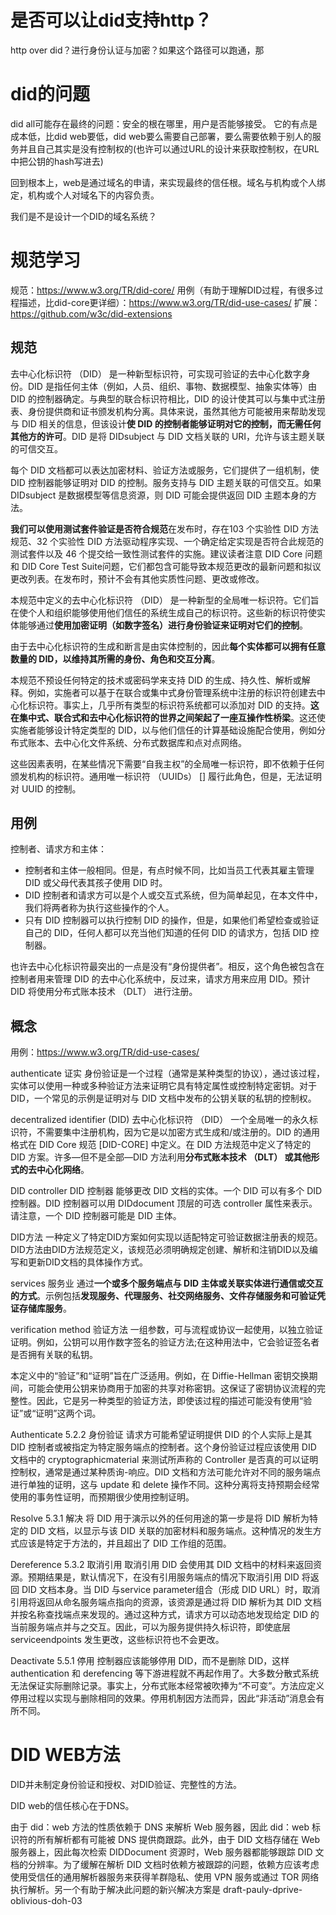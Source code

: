 

# 是否可以让did支持http？
http over did？进行身份认证与加密？如果这个路径可以跑通，那


# did的问题

did all可能存在最终的问题：安全的根在哪里，用户是否能够接受。
它的有点是成本低，比did web要低，did web要么需要自己部署，要么需要依赖于别人的服务并且自己其实是没有控制权的(也许可以通过URL的设计来获取控制权，在URL中把公钥的hash写进去)

回到根本上，web是通过域名的申请，来实现最终的信任根。域名与机构或个人绑定，机构或个人对域名下的内容负责。

我们是不是设计一个DID的域名系统？


# 规范学习

规范：https://www.w3.org/TR/did-core/
用例（有助于理解DID过程，有很多过程描述，比did-core更详细）：https://www.w3.org/TR/did-use-cases/
扩展：https://github.com/w3c/did-extensions

## 规范

去中心化标识符 （DID） 是一种新型标识符，可实现可验证的去中心化数字身份。DID 是指任何主体（例如，人员、组织、事物、数据模型、抽象实体等）由 DID 的控制器确定。与典型的联合标识符相比，DID 的设计使其可以与集中式注册表、身份提供商和证书颁发机构分离。具体来说，虽然其他方可能被用来帮助发现与 DID 相关的信息，但该设计**使 DID 的控制者能够证明对它的控制，而无需任何其他方的许可**。DID 是将 DIDsubject 与 DID 文档关联的 URI，允许与该主题关联的可信交互。

每个 DID 文档都可以表达加密材料、验证方法或服务，它们提供了一组机制，使DID 控制器能够证明对 DID 的控制。服务支持与 DID 主题关联的可信交互。如果 DIDsubject 是数据模型等信息资源，则 DID 可能会提供返回 DID 主题本身的方法。

**我们可以使用测试套件验证是否符合规范**在发布时，存在103 个实验性 DID 方法规范、32 个实验性 DID 方法驱动程序实现、一个确定给定实现是否符合此规范的测试套件以及 46 个提交给一致性测试套件的实施。建议读者注意 DID Core 问题和 DID Core Test Suite问题，它们都包含可能导致本规范更改的最新问题和拟议更改列表。在发布时，预计不会有其他实质性问题、更改或修改。

本规范中定义的去中心化标识符 （DID） 是一种新型的全局唯一标识符。它们旨在使个人和组织能够使用他们信任的系统生成自己的标识符。这些新的标识符使实体能够通过**使用加密证明（如数字签名）进行身份验证来证明对它们的控制**。

由于去中心化标识符的生成和断言是由实体控制的，因此**每个实体都可以拥有任意数量的 DID，以维持其所需的身份、角色和交互分离**。

本规范不预设任何特定的技术或密码学来支持 DID 的生成、持久性、解析或解释。例如，实施者可以基于在联合或集中式身份管理系统中注册的标识符创建去中心化标识符。事实上，几乎所有类型的标识符系统都可以添加对 DID 的支持。**这在集中式、联合式和去中心化标识符的世界之间架起了一座互操作性桥梁**。这还使实施者能够设计特定类型的 DID，以与他们信任的计算基础设施配合使用，例如分布式账本、去中心化文件系统、分布式数据库和点对点网络。

这些因素表明，在某些情况下需要“自我主权”的全局唯一标识符，即不依赖于任何颁发机构的标识符。通用唯一标识符 （UUIDs） [] 履行此角色，但是，无法证明对 UUID 的控制。

## 用例

控制者、请求方和主体：
- 控制者和主体一般相同。但是，有点时候不同，比如当员工代表其雇主管理 DID 或父母代表其孩子使用 DID 时。
- DID 控制者和请求方可以是个人或交互式系统，但为简单起见，在本文件中，我们将两者称为执行这些操作的个人。
- 只有 DID 控制器可以执行控制 DID 的操作，但是，如果他们希望检查或验证自己的 DID，任何人都可以充当他们知道的任何 DID 的请求方，包括 DID 控制器。

也许去中心化标识符最突出的一点是没有“身份提供者”。相反，这个角色被包含在控制者用来管理 DID 的去中心化系统中，反过来，请求方用来应用 DID。预计 DID 将使用分布式账本技术 （DLT） 进行注册。

## 概念

用例：https://www.w3.org/TR/did-use-cases/

authenticate 证实
身份验证是一个过程（通常是某种类型的协议），通过该过程，实体可以使用一种或多种验证方法来证明它具有特定属性或控制特定密钥。对于 DID，一个常见的示例是证明对与 DID 文档中发布的公钥关联的私钥的控制权。

decentralized identifier (DID) 去中心化标识符 （DID）
一个全局唯一的永久标识符，不需要集中注册机构，因为它是以加密方式生成和/或注册的。DID 的通用格式在 DID Core 规范 [DID-CORE] 中定义。在 DID 方法规范中定义了特定的 DID 方案。许多—但不是全部—DID 方法利用**分布式账本技术 （DLT） 或其他形式的去中心化网络**。

DID controller DID 控制器
能够更改 DID 文档的实体。一个 DID 可以有多个 DID 控制器。DID 控制器可以用 DIDdocument 顶层的可选 controller 属性来表示。请注意，一个 DID 控制器可能是 DID 主体。

DID方法
一种定义了特定DID方案如何实现以适配特定可验证数据注册表的规范。DID方法由DID方法规范定义，该规范必须明确规定创建、解析和注销DID以及编写和更新DID文档的具体操作方式。

services 服务业
通过**一个或多个服务端点与 DID 主体或关联实体进行通信或交互的方式**。示例包括**发现服务、代理服务、社交网络服务、文件存储服务和可验证凭证存储库服务**。

verification method 验证方法
一组参数，可与流程或协议一起使用，以独立验证证明。例如，公钥可以用作数字签名的验证方法;在这种用法中，它会验证签名者是否拥有关联的私钥。

本定义中的“验证”和“证明”旨在广泛适用。例如，在 Diffie-Hellman 密钥交换期间，可能会使用公钥来协商用于加密的共享对称密钥。这保证了密钥协议流程的完整性。因此，它是另一种类型的验证方法，即使该过程的描述可能没有使用“验证”或“证明”这两个词。


Authenticate 5.2.2 身份验证
请求方可能希望证明提供 DID 的个人实际上是其 DID 控制者或被指定为特定服务端点的控制者。这个身份验证过程应该使用 DID 文档中的 cryptographicmaterial 来测试所声称的 Controller 是否真的可以证明控制权，通常是通过某种质询-响应。DID 文档和方法可能允许对不同的服务端点进行单独的证明，这与 update 和 delete 操作不同。这种分离将支持预期会经常使用的事务性证明，而预期很少使用控制证明。

Resolve 5.3.1 解决
将 DID 用于演示以外的任何用途的第一步是将 DID 解析为特定的 DID 文档，以显示与该 DID 关联的加密材料和服务端点。这种情况的发生方式应该是特定于方法的，并且超出了 DID 工作组的范围。

Dereference 5.3.2 取消引用
取消引用 DID 会使用其 DID 文档中的材料来返回资源。预期结果是，默认情况下，在没有引用服务端点的情况下取消引用 DID 将返回 DID 文档本身。当 DID 与service parameter组合（形成 DID URL）时，取消引用将返回从命名服务端点指向的资源，该资源是通过将 DID 解析为其 DID 文档并按名称查找端点来发现的。通过这种方式，请求方可以动态地发现给定 DID 的当前服务端点并与之交互。因此，可以为服务提供持久标识符，即使底层 serviceendpoints 发生更改，这些标识符也不会更改。


Deactivate 5.5.1 停用
控制器应该能够停用 DID，而不是删除 DID，这样 authentication 和 derefencing 等下游进程就不再起作用了。大多数分散式系统无法保证实际删除记录。事实上，分布式账本经常被吹捧为“不可变”。方法应定义停用过程以实现与删除相同的效果。停用机制因方法而异，因此“非活动”消息会有所不同。



# DID WEB方法

DID并未制定身份验证和授权、对DID验证、完整性的方法。


DID web的信任核心在于DNS。

由于 did：web 方法的性质依赖于 DNS 来解析 Web 服务器，因此 did：web 标识符的所有解析都有可能被 DNS 提供商跟踪。此外，由于 DID 文档存储在 Web 服务器上，因此每次检索 DIDDocument 资源时，Web 服务器都能够跟踪 DID 文档的分辨率。为了缓解在解析 DID 文档时依赖方被跟踪的问题，依赖方应该考虑使用受信任的通用解析器服务来获得羊群隐私、使用 VPN 服务或通过 TOR 网络执行解析。另一个有助于解决此问题的新兴解决方案是 draft-pauly-dprive-oblivious-doh-03





